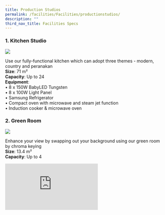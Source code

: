 ```yaml
---
title: Production Studios
permalink: /facilities/Facilities/productionstudios/
description: ""
third_nav_title: Facilities Specs
---
```

### 1. Kitchen Studio

<img src="https://drive.google.com/uc?export=view&amp;id=1NTcdpUQ3wfF37fr7VXyl6S2chAFkAi10">

<p>Use our fully-functional kitchen which can adopt three themes - modern, country and peranakan
<br><b>Size</b>: 71 m² 
<br><b>Capacity</b>: Up to 24 
<br><b>Equipment</b>: 
<br>• 8 x 150W BabyLED Tungsten 
<br>• 8 x 100W Light Panel 
<br>• Samsung Refrigerator 
<br>• Compact oven with microwave and steam jet function 
<br>• Induction cooker & microwave oven
</p>

### 2. Green Room

<img src="https://drive.google.com/uc?export=view&amp;id=1-N2fpVWU5o16bPO768r5N19t4qi1JGXl">

<p>
Enhance your view by swapping out your background using our green room by chroma keying 
	<br><b>Size</b>: 13.4 m² 
<br><b>Capacity</b>: Up to 4
</p>

<embed src="https://drive.google.com/uc?export=view&amp;id=1lrIFSfiwx7nSkCZNEOG7NWqPU_CitJAT">
